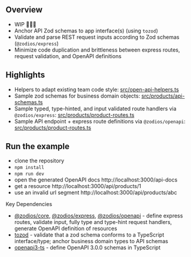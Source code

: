 ## Overview

- WIP 🚧👷‍♂️
- Anchor API Zod schemas to app interface(s) (using `tozod`)
- Validate and parse REST request inputs according to Zod schemas (`@zodios/express`)
- Minimize code duplication and brittleness between express routes, request validation, and OpenAPI definitions

## Highlights

- Helpers to adapt existing team code style: [src/open-api-helpers.ts](src/zodios-helpers.ts)
- Sample zod schemas for business domain objects: [src/products/api-schemas.ts](src/products/api-schemas.ts)
- Sample typed, type-hinted, and input validated route handlers via `@zodios/express`: [src/products/product-routes.ts](src/products/product-routes.ts)
- Sample API endpoint + express route definitions via `@zodios/openapi`: [src/products/product-routes.ts](src/products/product-routes.ts)

## Run the example

- clone the repository
- `npm install`
- `npm run dev`
- open the generated OpenAPI docs http://localhost:3000/api-docs
- get a resource http://localhost:3000/api/products/1
- use an invalid url segment http://localhost:3000/api/products/abc

Key Dependencies

- [@zodios/core](http://www.npmjs.com/package/@zodios/core), [@zodios/express](http://www.npmjs.com/package/@zodios/express), [@zodios/openapi](http://www.npmjs.com/package/@zodios/openapi) - define express routes, validate input, fully type and type-hint request handlers, generate OpenAPI definition of resources
- [tozod](https://www.npmjs.com/package/tozod) - validate that a zod schema conforms to a TypeScript interface/type; anchor business domain types to API schemas  
- [openapi3-ts](https://www.npmjs.com/package/openapi3-ts) - define OpenAPI 3.0.0 schemas in TypeScript
